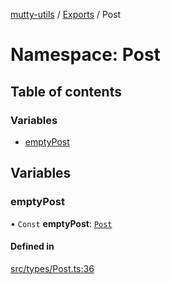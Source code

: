 [mutty-utils](../README.md) / [Exports](../modules.md) / Post

# Namespace: Post

## Table of contents

### Variables

- [emptyPost](Post.md#emptypost)

## Variables

### emptyPost

• `Const` **emptyPost**: [`Post`](../interfaces/Post.md)

#### Defined in

[src/types/Post.ts:36](https://github.com/jonlaing/mutty-utils/blob/3aaf626/src/types/Post.ts#L36)
